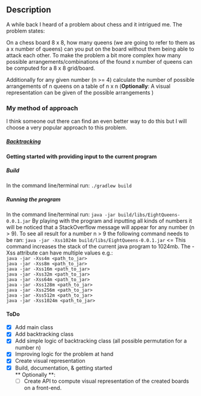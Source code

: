 ## Description

A while back I heard of a problem about chess and it intrigued me. The problem states:

On a chess board 8 x 8, how many queens (we are going to refer to them as a x number of queens) can you put on the board without them being able to attack each other.
To make the problem a bit more complex how many possible arrangements/combinations of the found x number of queens can be computed for a 8 x 8 grid/board.

Additionally for any given number (n >= 4) calculate the number of possible arrangements of n queens on a table of n x n
(**Optionally**: A visual representation can be given of the possible arrangements )  

### My method of approach
I think someone out there can find an even better way to do this but I will choose a very popular approach to this problem.
##### __[Backtracking](https://en.wikipedia.org/wiki/Backtracking)__ #####

#### Getting started with providing input to the current program
##### Build 
In the command line/terminal run: `./gradlew build`
##### Running the program
In the command line/terminal run: `java -jar build/libs/EightQueens-0.0.1.jar`
By playing with the program and inputting all kinds of numbers it will be noticed that a StackOverflow message will appear for any number (n > 9).
To see all result for a number n > 9 the following command needs to be ran:
`java -jar -Xss1024m build/libs/EightQueens-0.0.1.jar` <= This command increases the stack of the current java program to 1024mb.
The -Xss attribute can have multiple values e.g.:<br/>
`java -jar -Xss4m <path_to_jar>` <br/>
`java -jar -Xss8m <path_to_jar>`<br/>
`java -jar -Xss16m <path_to_jar>`<br/>
`java -jar -Xss32m <path_to_jar>`<br/>
`java -jar -Xss64m <path_to_jar>`<br/>
`java -jar -Xss128m <path_to_jar>`<br/>
`java -jar -Xss256m <path_to_jar>`<br/>
`java -jar -Xss512m <path_to_jar>`<br/>
`java -jar -Xss1024m <path_to_jar>`<br/>

#### ToDo 
* [x] Add main class
* [x] Add backtracking class
* [x] Add simple logic of backtracking class (all possible permutation for a number n)
* [x] Improving logic for the problem at hand 
* [x] Create visual representation
* [x] Build, documentation, & getting started <br/>
** Optionally **: 
    * [ ] Create API to compute visual representation of the created boards on a front-end.
